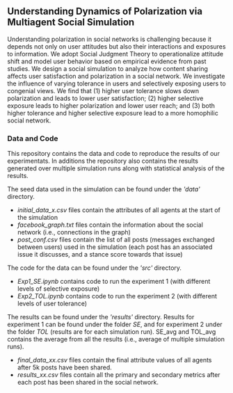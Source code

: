 ## Understanding Dynamics of Polarization via Multiagent Social Simulation

Understanding polarization in social networks is challenging because it depends not only on user attitudes but also their interactions and exposures to information. We adopt Social Judgment Theory to operationalize attitude shift and model user behavior based on empirical evidence from past studies. We design a social simulation to analyze how content sharing affects user satisfaction and polarization in a social network. We investigate the influence of varying tolerance in users and selectively exposing users to congenial views. We find that (1) higher user tolerance slows down polarization and leads to lower user satisfaction; (2) higher selective exposure leads to higher polarization and lower user reach; and (3) both higher tolerance and higher selective exposure lead to a more homophilic social network.

### Data and Code

This repository contains the data and code to reproduce the results of our experimentats. In additions the repository also contains the results generated over multiple simulation runs along with statistical analysis of the results.

The seed data used in the simulation can be found under the *'data'* directory. 
- *initial_data_x.csv* files contain the attributes of all agents at the start of the simulation
- *facebook_graph.txt* files contain the information about the social network (i.e., connections in the graph)
- *post_conf.csv* files contain the list of all posts (messages exchanged between users) used in the simulation (each post has an associated issue it discusses, and a stance score towards that issue)

The code for the data can be found under the *'src'* directory.
- *Exp1_SE.ipynb* contains code to run the experiment 1 (with different levels of selective exposure)
- *Exp2_TOL.ipynb* contains code to run the experiment 2 (with different levels of user tolerance)

The results can be found under the *'results'* directory. Results for experiment 1 can be found under the folder *SE*, and for experiment 2 under the folder *TOL* (results are for each simulation run). SE_avg and TOL_avg contains the average from all the results (i.e., average of multiple simulation runs). 
- *final_data_xx.csv* files contain the final attribute values of all agents after 5k posts have been shared.
- *results_xx.csv* files contain all the primary and secondary metrics after each post has been shared in the social network.
